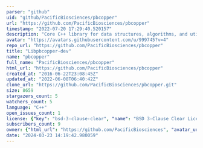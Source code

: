 ```yaml
---
parser: "github"
uid: "github/PacificBiosciences/pbcopper"
url: "https://github.com/PacificBiosciences/pbcopper"
timestamp: "2022-07-20 17:29:40.520157"
description: "Core C++ library for data structures, algorithms, and utilities"
avatar: "https://avatars.githubusercontent.com/u/999745?v=4"
repo_url: "https://github.com/PacificBiosciences/pbcopper"
title: "Libpbcopper-dev"
name: "pbcopper"
full_name: "PacificBiosciences/pbcopper"
html_url: "https://github.com/PacificBiosciences/pbcopper"
created_at: "2016-06-22T23:08:45Z"
updated_at: "2022-06-08T06:40:42Z"
clone_url: "https://github.com/PacificBiosciences/pbcopper.git"
size: 8659
stargazers_count: 5
watchers_count: 5
language: "C++"
open_issues_count: 1
license: {"key": "bsd-3-clause-clear", "name": "BSD 3-Clause Clear License", "spdx_id": "BSD-3-Clause-Clear", "url": "https://api.github.com/licenses/bsd-3-clause-clear", "node_id": "MDc6TGljZW5zZTIx"}
subscribers_count: 9
owner: {"html_url": "https://github.com/PacificBiosciences", "avatar_url": "https://avatars.githubusercontent.com/u/999745?v=4", "login": "PacificBiosciences", "type": "Organization"}
date: "2024-03-23 14:19:42.980059"
---
```


